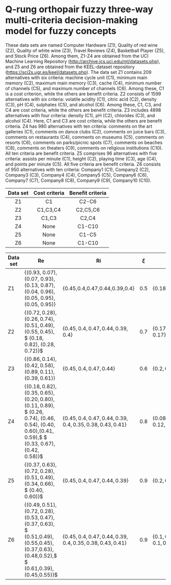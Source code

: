 # Q-rung orthopair fuzzy three-way multi-criteria decision-making model for fuzzy concepts
These data sets are named Computer Hardware (Z1), Quality of red wine (Z2), Quality of white wine (Z3), Travel Reviews (Z4), Basketball Player (Z5), and Stock Price (Z6). Among them, Z1-Z4 are obtained from the UCI Machine Learning Repository (http://archive.ics.uci.edu/ml/datasets.php), and Z5 and Z6 are obtained from the KEEL-dataset repository (https://sci2s.ugr.es/keel/datasets.php). The data set Z1 contains 209 alternatives with six criteria: machine cycle unit (C1), minimum main memory (C2), maximum main memory (C3), cache (C4), minimum number of channels (C5), and maximum number of channels (C6). Among these, C1 is a cost criterion, while the others are benefit criteria. Z2 consists of 1599 alternatives with six criteria: volatile acidity (C1), citric acid (C2), density (C3), pH (C4), sulphates (C5), and alcohol (C6). Among these, C1, C3, and C4 are cost criteria, while the others are benefit criteria. Z3 includes 4898 alternatives with four criteria: density (C1), pH (C2), chlorides (C3), and alcohol (C4). Here, C1 and C3 are cost criteria, while the others are benefit criteria. Z4 has 980 alternatives with ten criteria: comments on the art galleries (C1), comments on dance clubs (C2), comments on juice bars (C3), comments on restaurants (C4), comments on museums (C5), comments on resorts (C6), comments on parks/picnic spots (C7), comments on beaches (C8), comments on theaters (C9), comments on religious institutions (C10). All ten criteria are benefit criteria. Z5 comprises 96 alternatives with five criteria: assists per minute (C1), height (C2), playing time (C3), age (C4), and points per minute (C5). All five criteria are benefit criteria. Z6 consists of 950 alternatives with ten criteria: Company1 (C1), Company2 (C2), Company3 (C3), Company4 (C4), Company5 (C5), Company6 (C6), Company7 (C7), Company8 (C8), Company9 (C9), Company10 (C10).

<div align="center">
  
| Data set | Cost criteria | Benefit criteria |
| :---: | :---: | :---: |
| Z1 | C1 | C2-C6 |
| Z2 | C1,C3,C4 | C2,C5,C6 |
| Z3 | C1,C3 | C2,C4 |
| Z4 | None | C1-C10 |
| Z5 | None | C1-C5 |
| Z6 | None | C1-C10 |

</div>

| Data set | Re | Ri | $\xi$ | W |
|----------|------|------|-------|-----|
| Z1       | {(0.93, 0.07), (0.07, 0.93), (0.13, 0.87),(0.04, 0.96),(0.05, 0.95), (0.05, 0.95)} | {0.45,0.4,0.47,0.44,0.39,0.4} | 0.5 | {0.18,0.15,0.23,0.13,0.15,0.16} |
| Z2       | $\{(0.72, 0.28), (0.26, 0.74), (0.51, 0.49),(0.55, 0.45),$ $ (0.18, 0.82), (0.28, 0.72)\}$ | $\{0.45,0.4,0.47,0.44,0.39,0.4\}$ | 0.7 | $\{0.17,0.14,0.19,0.19,0.14,0.17\}$ |
| Z3       | $\{(0.86, 0.14), (0.42, 0.58), (0.89, 0.11),(0.39, 0.61)\}$ | $\{0.45,0.4,0.47,0.44\}$ | 0.6 | $\{0.2,0.32,0.18,0.3\}$ |
| Z4       | $\{(0.18, 0.82), (0.35, 0.65), (0.20, 0.80),(0.11, 0.89),$ $ (0.26, 0.74), (0.46, 0.54), (0.40, 0.60),(0.41, 0.59),$ $ (0.33, 0.67), (0.42, 0.58)\}$ | $\{0.45,0.4,0.47,0.44,0.39,$ $0.4,0.35,0.38,0.43,0.41\}$ | 0.8 | $\{0.08,0.11,0.08,0.06,0.1,$ $0.12,0.11,0.12,0.11,0.11\}$ |
| Z5       | $\{(0.37, 0.63), (0.72, 0.28), (0.51, 0.49),(0.34, 0.66),$ $ (0.40, 0.60)\}$ | $\{0.45,0.4,0.47,0.44,0.39\}$ | 0.9 | $\{0.2,0.2,0.18,0.2,0.22\}$ |
| Z6       | $\{(0.49,0.51), (0.72,0.28), (0.53,0.47),(0.37,0.63),$ $ (0.51,0.49), (0.55,0.45), (0.37,0.63),(0.48,0.52),$ $ (0.61,0.39), (0.45,0.55)\}$ | $\{0.45,0.4,0.47,0.44,0.39,$ $0.4,0.35,0.38,0.43,0.41\}$ | 0.9 | $\{0.1,0.09,0.1,0.1,0.11,$ $0.09,0.1,0.1,0.11,0.1\}$ |

